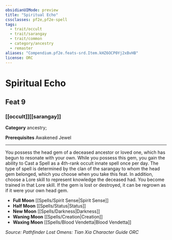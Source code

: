 ```yaml
---
obsidianUIMode: preview
title: "Spiritual Echo"
cssclasses: pf2e,pf2e-spell
tags:
  - trait/occult
  - trait/sarangay
  - trait/common
  - category/ancestry
  - remaster
aliases: "Compendium.pf2e.feats-srd.Item.kHZ6OCP0Yj2xBvHB"
license: ORC
---
```

# Spiritual Echo
## Feat 9
### [[occult]][[sarangay]]

**Category** ancestry; 



**Prerequisites** Awakened Jewel
* * *
You possess the head gem of a deceased ancestor or loved one, which has begun to resonate with your own. While you possess this gem, you gain the ability to Cast a Spell as a 4th-rank occult innate spell once per day. The type of spell is determined by the clan of the sarangay to whom the head gem belonged, which you choose when you take this feat. In addition, choose a Lore skill to represent knowledge the deceased had. You become trained in that Lore skill. If the gem is lost or destroyed, it can be regrown as if it were your own head gem.

*   **Full Moon** [[Spells/Spirit Sense|Spirit Sense]]
*   **Half Moon** [[Spells/Status|Status]]
*   **New Moon** [[Spells/Darkness|Darkness]]
*   **Waning Moon** [[Spells/Creation|Creation]]
*   **Waxing Moon** [[Spells/Blood Vendetta|Blood Vendetta]]

*Source: Pathfinder Lost Omens: Tian Xia Character Guide*
*ORC*
